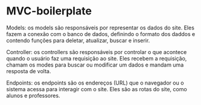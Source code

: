 # MVC-boilerplate

Models: os models são responsáveis por representar os dados do site. Eles fazem a conexão com o banco de dados, definindo o formato dos daddos e contendo funções para deletar, atualizar, buscar e inserir.

Controller: os controllers são responsáveis por controlar o que acontece quando o usuário faz uma requisição ao site. Eles recebem a requisição, chamam os modes para buscar ou modificar um dados e mandam uma resposta de volta.

Endpoints: os endpoints são os endereços (URL) que o navegador ou o sistema acessa para interagir com o site. Eles são as rotas do site, como alunos e professores.
